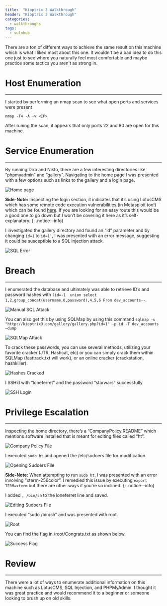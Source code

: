```yaml
---
title:  "Kioptrix 3 Walkthrough"
header: "Kioptrix 3 Walkthrough"
categories: 
  - walkthroughs
tags:
  - vulnhub
---
```


There are a ton of different ways to achieve the same result on this machine which is what I liked most about this one. It wouldn't be a bad idea to do this one just to see where you naturally feel most comfortable and maybe practice some tactics you aren't as strong in.  

# Host Enumeration  
***

I started by performing an nmap scan to see what open ports and services were present  

`nmap -T4 -A -v <IP>`  

After runing the scan, it appears that only ports 22 and 80 are open for this machine.

# Service Enumeration  
***

By running Dirb and Nikto, there are a few interesting directories like “phpmyadmin” and “gallery”. Navigating to the home page I was presented with a few options such as links to the gallery and a login page.  

![Home page](/assets/images/kio3home.jpg)  

**Side-Note:** Inspecting the login section, it indicates that it’s using LotusCMS which has some remote code execution vulnerabilities (in Metasploit too!) which can be found [here](https://www.exploit-db.com/exploits/18565/). If you are looking for an easy route this would be a good one to go down but I won’t be covering it here as it’s self-explanatory.
{: .notice--info}

I investigated the gallery directory and found an “id” parameter and by changing `id=1` to `id=1’`, I was presented with an error message, suggesting it could be susceptible to a SQL injection attack.  

![SQL Error](/assets/images/kio3sqlerror.jpg)  

# Breach  
***

I enumerated the database and ultimately was able to retrieve ID’s and password hashes with `?id=-1  union select 1,2,group_concat(username,0,password),4,5,6 From dev_accounts--`.  

![Manual SQL Attack](/assets/images/kio3manualsql.jpg)  

You can also get this by using SQLMap by using this command `sqlmap -u "http://kioptrix3.com/gallery/gallery.php?id=1" -p id -T dev_accounts –dump`  

![SQLMap Attack](/assets/images/kio3sqlmap.jpg)  

To crack these passwords, you can use several methods, utilizing your favorite cracker (JTR, Hashcat, etc) or you can simply crack them within SQLMap (fasttrack.txt will work), or an online cracker (crackstation, hashkiller).  

![Hashes Cracked](/assets/images/kio3hashcrack.jpg)  

I SSH’d with “loneferret” and the password “starwars” successfully.  

![SSH Login](/assets/images/kio3ssh.jpg)  

# Privilege Escalation  
***

Inspecting the home directory, there’s a “CompanyPolicy.README” which mentions software installed that is meant for editing files called “ht”.

![Company Policy File](/assets/images/kio3policy.jpg)  

I executed `sudo ht` and opened the /etc/sudoers file for modification.  

![Opening Sudoers File](/assets/images/kio3openfile.jpg)  

**Side-Note:** When attempting to run `sudo ht`, I was presented with an error involving “xterm-256color”. I remedied this issue by executing `export TERM=xterm` but there are other ways if you're so inclined.
{: .notice--info}

I added `, /bin/sh` to the loneferret line and saved.  

![Editing Sudoers File](/assets/images/kio3sudoedit.jpg)  

I executed “sudo /bin/sh” and was presented with root.  

![Root](/assets/images/kio3root.jpg)  

You can find the flag in /root/Congrats.txt as shown below.  

![Success Flag](/assets/images/kio3flag.jpg)  

# Review  
***

There were a lot of ways to enumerate additional information on this machine such as LotusCMS, SQL Injection, and PHPMyAdmin. I thought it was great practice and would recommend it to a beginner or someone looking to brush up on old skills.  
